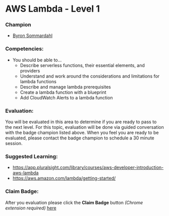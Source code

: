 # AWS Lambda - Level 1

### Champion

- [Byron Sommardahl](mailto:byron@acklenavenue.com)

### Competencies:

- You should be able to…
    - Describe serverless functions, their essential elements, and providers
    - Understand and work around the considerations and limitations for lambda functions
    - Describe and manage lambda prerequisites
    - Create a lambda function with a blueprint
    - Add CloudWatch Alerts to a lambda function

### Evaluation:

You will be evaluated in this area to determine if you are ready to 
pass to the next level. For this topic, evaluation will be done via 
guided conversation with the badge champion listed above. When you 
feel you are ready to be evaluated, please contact the badge champion 
to schedule a 30 minute session.

### Suggested Learning:
- https://app.pluralsight.com/library/courses/aws-developer-introduction-aws-lambda
- https://aws.amazon.com/lambda/getting-started/

### Claim Badge:
After you evaluation please click the **Claim Badge** button *(Chrome extension required)* [here](https://acklenavenue.badgr.com/public/badges/q4_LajIiQs2d-Z9ReDmASA)
